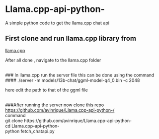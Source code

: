# Llama.cpp-api-python-
A simple python code to get the llama.cpp chat api

## First clone and run llama.cpp library from 
<a href="https://github.com/ggerganov/llama.cpp">llama.cpp</a> <br>
<p>After all done , navigate to the llama.cpp folder</p> <br>
### In llama.cpp run the server file this can be done using the command <br>
####  ./server -m models/13b-chat/ggml-model-q4_0.bin -c 2048 <br>
<p>here edit the path to that of the ggml file </p> <br>
###After running the server now clone this repo <br>
<a href="https://github.com/avinrique/Llama.cpp-api-python-/">https://github.com/avinrique/Llama.cpp-api-python-/</a> <br>
command <br>
git clone https://github.com/avinrique/Llama.cpp-api-python- <br>
cd Llama.cpp-api-python- <br>
python fetch_chatapi.py <br>

